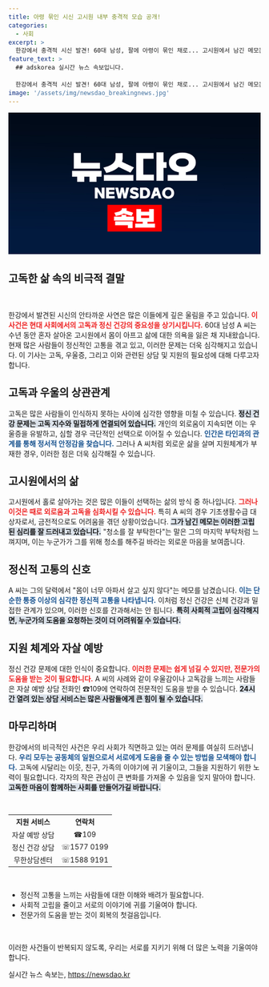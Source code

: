 ```yaml
---
title: 아령 묶인 시신 고시원 내부 충격적 모습 공개!
categories:
  - 사회
excerpt: >
  한강에서 충격적 시신 발견! 60대 남성, 팔에 아령이 묶인 채로... 고시원에서 남긴 메모는 살고 싶지 않다?! 그의 마지막 순간은 무엇이었을까?
feature_text: >
  ## adskorea 실시간 뉴스 속보입니다.

  한강에서 충격적 시신 발견! 60대 남성, 팔에 아령이 묶인 채로... 고시원에서 남긴 메모는 살고 싶지 않다?! 그의 마지막 순간은 무엇이었을까?
image: '/assets/img/newsdao_breakingnews.jpg'
---
```


<p><img src="/assets/img/newsdao_breakingnews.jpg" alt="adskorea 속보" /></p>

<h2 data-ke-size="size26">고독한 삶 속의 비극적 결말</h2>

<p data-ke-size="size16">&nbsp;</p>

<p>한강에서 발견된 시신의 안타까운 사연은 많은 이들에게 깊은 울림을 주고 있습니다. <b><span style="color: #ee2323;">이 사건은 현대 사회에서의 고독과 정신 건강의 중요성을 상기시킵니다.</span></b> 60대 남성 A 씨는 수년 동안 혼자 살아온 고시원에서 몸이 아프고 삶에 대한 의욕을 잃은 채 지내왔습니다. 현재 많은 사람들이 정신적인 고통을 겪고 있고, 이러한 문제는 더욱 심각해지고 있습니다. 이 기사는 고독, 우울증, 그리고 이와 관련된 상담 및 지원의 필요성에 대해 다루고자 합니다.</p>

<h2 data-ke-size="size26">고독과 우울의 상관관계</h2>

<p>고독은 많은 사람들이 인식하지 못하는 사이에 심각한 영향을 미칠 수 있습니다. <b><span style="background-color: #21538527;">정신 건강 문제는 고독 지수와 밀접하게 연결되어 있습니다.</span></b> 개인의 외로움이 지속되면 이는 우울증을 유발하고, 심할 경우 극단적인 선택으로 이어질 수 있습니다. <b><span style="color: #1a5490;">인간은 타인과의 관계를 통해 정서적 안정감을 찾습니다.</span></b> 그러나 A 씨처럼 외로운 삶을 살며 지원체계가 부재한 경우, 이러한 점은 더욱 심각해질 수 있습니다.</p>

<h2 data-ke-size="size26">고시원에서의 삶</h2>

<p>고시원에서 홀로 살아가는 것은 많은 이들이 선택하는 삶의 방식 중 하나입니다. <b><span style="color: #ee2323;">그러나 이것은 때로 외로움과 고독을 심화시킬 수 있습니다.</span></b> 특히 A 씨의 경우 기초생활수급 대상자로서, 금전적으로도 어려움을 겪던 상황이었습니다. <b><span style="background-color: #21538527;">그가 남긴 메모는 이러한 고립된 심리를 잘 드러내고 있습니다.</span></b> "청소를 잘 부탁한다"는 말은 그의 마지막 부탁처럼 느껴지며, 이는 누군가가 그를 위해 청소를 해주길 바라는 외로운 마음을 보여줍니다.</p>

<h2 data-ke-size="size26">정신적 고통의 신호</h2>

<p>A 씨는 그의 달력에서 "몸이 너무 아파서 살고 싶지 않다"는 메모를 남겼습니다. <b><span style="color: #1a5490;">이는 단순한 통증 이상의 심각한 정신적 고통을 나타냅니다.</span></b> 이처럼 정신 건강은 신체 건강과 밀접한 관계가 있으며, 이러한 신호를 간과해서는 안 됩니다. <b><span style="background-color: #21538527;">특히 사회적 고립이 심각해지면, 누군가의 도움을 요청하는 것이 더 어려워질 수 있습니다.</span></b></p>

<h2 data-ke-size="size26">지원 체계와 자살 예방</h2>

<p>정신 건강 문제에 대한 인식이 중요합니다. <b><span style="color: #ee2323;">이러한 문제는 쉽게 넘길 수 있지만, 전문가의 도움을 받는 것이 필요합니다.</span></b> A 씨의 사례와 같이 우울감이나 고독감을 느끼는 사람들은 자살 예방 상담 전화인 ☎109에 연락하여 전문적인 도움을 받을 수 있습니다. <b><span style="background-color: #21538527;">24시간 열려 있는 상담 서비스는 많은 사람들에게 큰 힘이 될 수 있습니다.</span></b></p>

<h2 data-ke-size="size26">마무리하며</h2>

<p>한강에서의 비극적인 사건은 우리 사회가 직면하고 있는 여러 문제를 여실히 드러냅니다. <b><span style="color: #1a5490;">우리 모두는 공동체의 일원으로서 서로에게 도움을 줄 수 있는 방법을 모색해야 합니다.</span></b> 고독에 시달리는 이웃, 친구, 가족의 이야기에 귀 기울이고, 그들을 지원하기 위한 노력이 필요합니다. 각자의 작은 관심이 큰 변화를 가져올 수 있음을 잊지 말아야 합니다. <b><span style="background-color: #21538527;">고독한 마음이 함께하는 사회를 만들어가길 바랍니다.</span></b></p>

<p data-ke-size="size16">&nbsp;</p> 

<table style="width:100%; text-align: center;">
  <tr>
    <th>지원 서비스</th>
    <th>연락처</th>
  </tr>
  <tr>
    <td>자살 예방 상담</td>
    <td>☎109</td>
  </tr>
  <tr>
    <td>정신 건강 상담</td>
    <td>☏1577 0199</td>
  </tr>
  <tr>
    <td>무한상담센터</td>
    <td>☏1588 9191</td>
  </tr>
</table>

<p data-ke-size="size16">&nbsp;</p> 

<ul>
  <li>정신적 고통을 느끼는 사람들에 대한 이해와 배려가 필요합니다.</li>
  <li>사회적 고립을 줄이고 서로의 이야기에 귀를 기울여야 합니다.</li>
  <li>전문가의 도움을 받는 것이 회복의 첫걸음입니다.</li>
</ul> 

<p data-ke-size="size16">&nbsp;</p> 

<p>이러한 사건들이 반복되지 않도록, 우리는 서로를 지키기 위해 더 많은 노력을 기울여야 합니다.</p>
실시간 뉴스 속보는, <a href="https://newsdao.kr" rel="dofollow">https://newsdao.kr</a>


